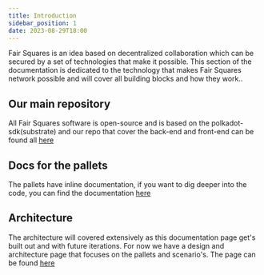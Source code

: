 ```yaml
---
title: Introduction
sidebar_position: 1
date: 2023-08-29T18:00
---
```


Fair Squares is an idea based on decentralized collaboration which can be secured by a set of technologies that make it possible. This section of the documentation is dedicated to the technology that makes Fair Squares network possible and will cover all building blocks and how they work..

## Our main repository

All Fair Squares software is open-source and is based on the polkadot-sdk(substrate) and our repo that cover the back-end and front-end can be found all [here](https://github.com/Fair-Squares)

## Docs for the pallets

The pallets have inline documentation, if you want to dig deeper into the code, you can find the documentation [here](https://fair-squares.github.io/fair-squares/fs_node_runtime/index.html)

## Architecture

The architecture will covered extensively as this documentation page get's built out and with future iterations. For now we have a design and architecture page that focuses on the pallets and scenario's. The page can be found [here](./design)

